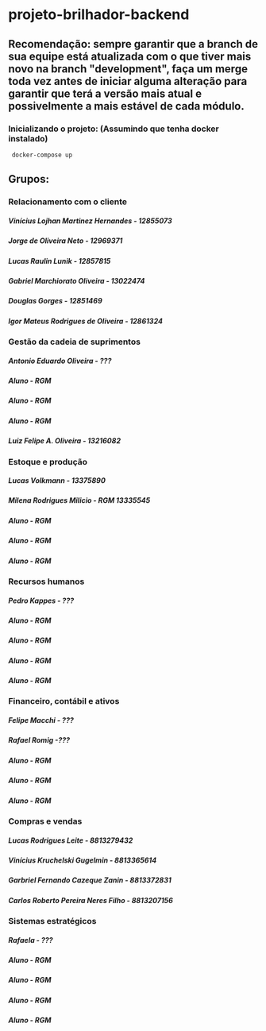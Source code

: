 # projeto-brilhador-backend


<h2> Recomendação: sempre garantir que a branch de sua equipe está atualizada com o que tiver mais novo na branch "development", faça um merge toda vez antes de iniciar alguma alteração para garantir que terá a versão mais atual e possivelmente a mais estável de cada módulo.</h2>

<h3> Inicializando o projeto: (Assumindo que tenha docker instalado)</h3>

```
 docker-compose up
```

<h2>Grupos: </h2>
  
  <h3> Relacionamento com o cliente</h3>
   <h5>Vinícius Lojhan Martinez Hernandes - 12855073</h5>
   <h5>Jorge de Oliveira Neto - 12969371</h5>
   <h5>Lucas Raulin Lunik - 12857815<h5>
   <h5>Gabriel Marchiorato Oliveira - 13022474</h5>
   <h5>Douglas Gorges - 12851469</h5>
   <h5>Igor Mateus Rodrigues de Oliveira - 12861324</h5>
  
  <h3> Gestão da cadeia de suprimentos</h3>
   <h5>Antonio Eduardo Oliveira - ???</h5>
   <h5> Aluno - RGM </h5>
   <h5> Aluno - RGM </h5>
   <h5> Aluno - RGM </h5>
   <h5> Luiz Felipe A. Oliveira - 13216082</h5>
  
  <h3> Estoque e produção</h3>
   <h5>Lucas Volkmann - 13375890 </h5>
   <h5>Milena Rodrigues Milicio - RGM 13335545</h5>
   <h5> Aluno - RGM </h5>
   <h5> Aluno - RGM </h5>
   <h5> Aluno - RGM </h5>
  
  <h3>  Recursos humanos</h3>
   <h5>Pedro Kappes - ???</h5>
   <h5> Aluno - RGM </h5>
   <h5> Aluno - RGM </h5>
   <h5> Aluno - RGM </h5>
   <h5> Aluno - RGM </h5>
  
  <h3> Financeiro, contábil e ativos</h3>
   <h5>Felipe Macchi - ???</h5>
   <h5>Rafael Romig -???</h5>
   <h5> Aluno - RGM </h5>
   <h5> Aluno - RGM </h5>
   <h5> Aluno - RGM </h5>
  
  <h3> Compras e vendas</h3>
   <h5>Lucas Rodrigues Leite - 8813279432</h5> 
   <h5>Vinícius Kruchelski Gugelmin - 8813365614</h5>
   <h5>Garbriel Fernando Cazeque Zanin - 8813372831</h5>
   <h5>Carlos Roberto Pereira Neres Filho - 8813207156</h5>
  
  <h3> Sistemas estratégicos</h3>
   <h5>Rafaela - ???</h5>
   <h5> Aluno - RGM </h5>
   <h5> Aluno - RGM </h5>
   <h5> Aluno - RGM </h5>
   <h5> Aluno - RGM </h5>
